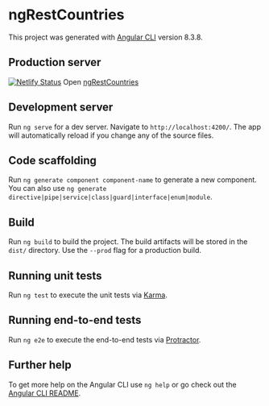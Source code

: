 # ngRestCountries

This project was generated with [Angular CLI](https://github.com/angular/angular-cli) version 8.3.8.

## Production server

[![Netlify Status](https://api.netlify.com/api/v1/badges/218fedaf-1ca6-47a7-a8b8-4826bb18776c/deploy-status)](https://app.netlify.com/sites/ng-rest-countries/deploys)
Open [ngRestCountries](https://ng-rest-countries.netlify.app)

## Development server

Run `ng serve` for a dev server. Navigate to `http://localhost:4200/`. The app will automatically reload if you change any of the source files.

## Code scaffolding

Run `ng generate component component-name` to generate a new component. You can also use `ng generate directive|pipe|service|class|guard|interface|enum|module`.

## Build

Run `ng build` to build the project. The build artifacts will be stored in the `dist/` directory. Use the `--prod` flag for a production build.

## Running unit tests

Run `ng test` to execute the unit tests via [Karma](https://karma-runner.github.io).

## Running end-to-end tests

Run `ng e2e` to execute the end-to-end tests via [Protractor](http://www.protractortest.org/).

## Further help

To get more help on the Angular CLI use `ng help` or go check out the [Angular CLI README](https://github.com/angular/angular-cli/blob/master/README.md).
